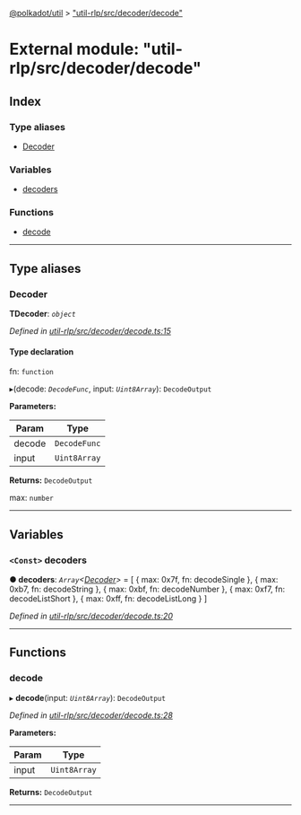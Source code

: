 [@polkadot/util](../README.md) > ["util-rlp/src/decoder/decode"](../modules/_util_rlp_src_decoder_decode_.md)

# External module: "util-rlp/src/decoder/decode"

## Index

### Type aliases

* [Decoder](_util_rlp_src_decoder_decode_.md#decoder)

### Variables

* [decoders](_util_rlp_src_decoder_decode_.md#decoders)

### Functions

* [decode](_util_rlp_src_decoder_decode_.md#decode)

---

## Type aliases

<a id="decoder"></a>

###  Decoder

**ΤDecoder**: *`object`*

*Defined in [util-rlp/src/decoder/decode.ts:15](https://github.com/polkadot-js/util/blob/7550b44/packages/util-rlp/src/decoder/decode.ts#L15)*

#### Type declaration

 fn: `function`

▸(decode: *`DecodeFunc`*, input: *`Uint8Array`*): `DecodeOutput`

**Parameters:**

| Param | Type |
| ------ | ------ |
| decode | `DecodeFunc` |
| input | `Uint8Array` |

**Returns:** `DecodeOutput`

 max: `number`

___

## Variables

<a id="decoders"></a>

### `<Const>` decoders

**● decoders**: *`Array`<[Decoder](_util_rlp_src_decoder_decode_.md#decoder)>* =  [
  { max: 0x7f, fn: decodeSingle },
  { max: 0xb7, fn: decodeString },
  { max: 0xbf, fn: decodeNumber },
  { max: 0xf7, fn: decodeListShort },
  { max: 0xff, fn: decodeListLong }
]

*Defined in [util-rlp/src/decoder/decode.ts:20](https://github.com/polkadot-js/util/blob/7550b44/packages/util-rlp/src/decoder/decode.ts#L20)*

___

## Functions

<a id="decode"></a>

###  decode

▸ **decode**(input: *`Uint8Array`*): `DecodeOutput`

*Defined in [util-rlp/src/decoder/decode.ts:28](https://github.com/polkadot-js/util/blob/7550b44/packages/util-rlp/src/decoder/decode.ts#L28)*

**Parameters:**

| Param | Type |
| ------ | ------ |
| input | `Uint8Array` |

**Returns:** `DecodeOutput`

___

